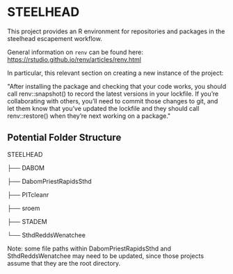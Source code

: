 # STEELHEAD

This project provides an R environment for repositories and packages in the steelhead escapement workflow.

General information on `renv` can be found here: https://rstudio.github.io/renv/articles/renv.html

In particular, this relevant section on creating a new instance of the project:

"After installing the package and checking that your code works, you should call renv::snapshot() to record the latest versions in your lockfile. If you’re collaborating with others, you’ll need to commit those changes to git, and let them know that you’ve updated the lockfile and they should call renv::restore() when they’re next working on a package."



## Potential Folder Structure

STEELHEAD

├── DABOM

├── DabomPriestRapidsSthd

├── PITcleanr

├── sroem

├── STADEM

└── SthdReddsWenatchee

Note: some file paths within DabomPriestRapidsSthd and SthdReddsWenatchee may need to be updated, since those projects assume that they are the root directory. 
